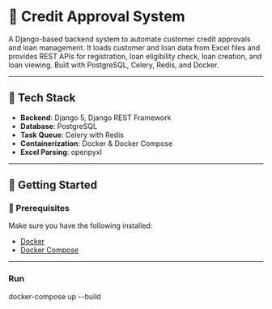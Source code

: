 # 🏦 Credit Approval System

A Django-based backend system to automate customer credit approvals and loan management. It loads customer and loan data from Excel files and provides REST APIs for registration, loan eligibility check, loan creation, and loan viewing. Built with PostgreSQL, Celery, Redis, and Docker.

---

## 🔧 Tech Stack

- **Backend**: Django 5, Django REST Framework
- **Database**: PostgreSQL
- **Task Queue**: Celery with Redis
- **Containerization**: Docker & Docker Compose
- **Excel Parsing**: openpyxl

---

## 🚀 Getting Started

### 🔁 Prerequisites

Make sure you have the following installed:

- [Docker](https://www.docker.com/)
- [Docker Compose](https://docs.docker.com/compose/)

---


### Run
docker-compose up --build
